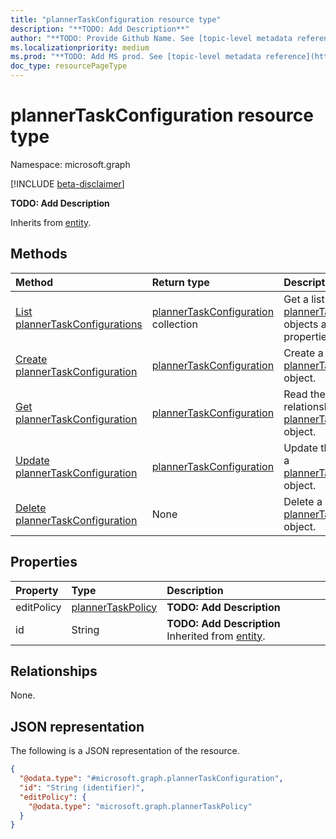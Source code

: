 ```yaml
---
title: "plannerTaskConfiguration resource type"
description: "**TODO: Add Description**"
author: "**TODO: Provide Github Name. See [topic-level metadata reference](https://aka.ms/msgo?pagePath=Document-APIs/Guidelines/Metadata)**"
ms.localizationpriority: medium
ms.prod: "**TODO: Add MS prod. See [topic-level metadata reference](https://aka.ms/msgo?pagePath=Document-APIs/Guidelines/Metadata)**"
doc_type: resourcePageType
---
```


# plannerTaskConfiguration resource type

Namespace: microsoft.graph

[!INCLUDE [beta-disclaimer](../../includes/beta-disclaimer.md)]

**TODO: Add Description**


Inherits from [entity](../resources/entity.md).

## Methods
|Method|Return type|Description|
|:---|:---|:---|
|[List plannerTaskConfigurations](../api/businessscenarioplanner-list-taskconfiguration.md)|[plannerTaskConfiguration](../resources/plannertaskconfiguration.md) collection|Get a list of the [plannerTaskConfiguration](../resources/plannertaskconfiguration.md) objects and their properties.|
|[Create plannerTaskConfiguration](../api/businessscenarioplanner-post-taskconfiguration.md)|[plannerTaskConfiguration](../resources/plannertaskconfiguration.md)|Create a new [plannerTaskConfiguration](../resources/plannertaskconfiguration.md) object.|
|[Get plannerTaskConfiguration](../api/plannertaskconfiguration-get.md)|[plannerTaskConfiguration](../resources/plannertaskconfiguration.md)|Read the properties and relationships of a [plannerTaskConfiguration](../resources/plannertaskconfiguration.md) object.|
|[Update plannerTaskConfiguration](../api/plannertaskconfiguration-update.md)|[plannerTaskConfiguration](../resources/plannertaskconfiguration.md)|Update the properties of a [plannerTaskConfiguration](../resources/plannertaskconfiguration.md) object.|
|[Delete plannerTaskConfiguration](../api/businessscenarioplanner-delete-taskconfiguration.md)|None|Delete a [plannerTaskConfiguration](../resources/plannertaskconfiguration.md) object.|

## Properties
|Property|Type|Description|
|:---|:---|:---|
|editPolicy|[plannerTaskPolicy](../resources/plannertaskpolicy.md)|**TODO: Add Description**|
|id|String|**TODO: Add Description** Inherited from [entity](../resources/entity.md).|

## Relationships
None.

## JSON representation
The following is a JSON representation of the resource.
<!-- {
  "blockType": "resource",
  "keyProperty": "id",
  "@odata.type": "microsoft.graph.plannerTaskConfiguration",
  "baseType": "microsoft.graph.entity",
  "openType": false
}
-->
``` json
{
  "@odata.type": "#microsoft.graph.plannerTaskConfiguration",
  "id": "String (identifier)",
  "editPolicy": {
    "@odata.type": "microsoft.graph.plannerTaskPolicy"
  }
}
```

